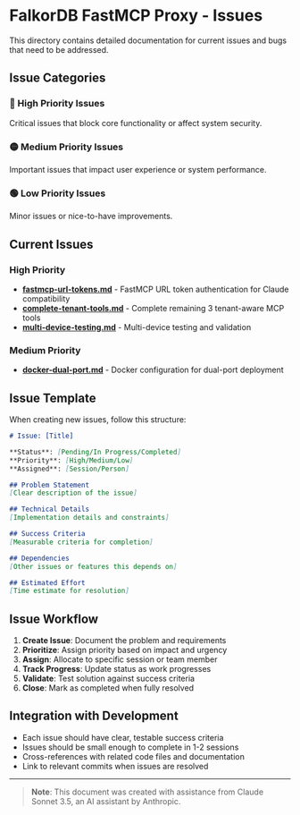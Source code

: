# FalkorDB FastMCP Proxy - Issues

This directory contains detailed documentation for current issues and bugs that need to be addressed.

## Issue Categories

### 🔴 High Priority Issues
Critical issues that block core functionality or affect system security.

### 🟡 Medium Priority Issues  
Important issues that impact user experience or system performance.

### 🟢 Low Priority Issues
Minor issues or nice-to-have improvements.

## Current Issues

### High Priority
- **[fastmcp-url-tokens.md](./fastmcp-url-tokens.md)** - FastMCP URL token authentication for Claude compatibility
- **[complete-tenant-tools.md](./complete-tenant-tools.md)** - Complete remaining 3 tenant-aware MCP tools
- **[multi-device-testing.md](./multi-device-testing.md)** - Multi-device testing and validation

### Medium Priority  
- **[docker-dual-port.md](./docker-dual-port.md)** - Docker configuration for dual-port deployment

## Issue Template

When creating new issues, follow this structure:

```markdown
# Issue: [Title]

**Status**: [Pending/In Progress/Completed]  
**Priority**: [High/Medium/Low]  
**Assigned**: [Session/Person]  

## Problem Statement
[Clear description of the issue]

## Technical Details
[Implementation details and constraints]

## Success Criteria
[Measurable criteria for completion]

## Dependencies
[Other issues or features this depends on]

## Estimated Effort
[Time estimate for resolution]
```

## Issue Workflow

1. **Create Issue**: Document the problem and requirements
2. **Prioritize**: Assign priority based on impact and urgency  
3. **Assign**: Allocate to specific session or team member
4. **Track Progress**: Update status as work progresses
5. **Validate**: Test solution against success criteria
6. **Close**: Mark as completed when fully resolved

## Integration with Development

- Each issue should have clear, testable success criteria
- Issues should be small enough to complete in 1-2 sessions
- Cross-references with related code files and documentation
- Link to relevant commits when issues are resolved
---

> **Note**: This document was created with assistance from Claude Sonnet 3.5, an AI assistant by Anthropic.
